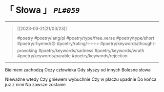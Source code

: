 # &#12300; Słowa &#12301; *`PL#059`*

---

> [[2023-03-21|21/03/23]]
> 
> #poetry 
> #poetry/lang/pl 
> #poetry/type/free_verse #poetry/type/short 
> #poetry/rhymed/🟡 
> #poetry/rating/⭐⭐⭐⭐ 
> #poetry/keywords/thought-provoking #poetry/keywords/sadness #poetry/keywords/wrath #poetry/keywords/parable #poetry/keywords/rejection 

---

Bielmem zachodzą
Oczy człowieka
Gdy słyszy od innych
Bolesne słowa

Nieważne wtedy
Czy gniewem wybuchnie
Czy w płaczu upadnie
Do końca już z nimi
Na zawsze zostanie